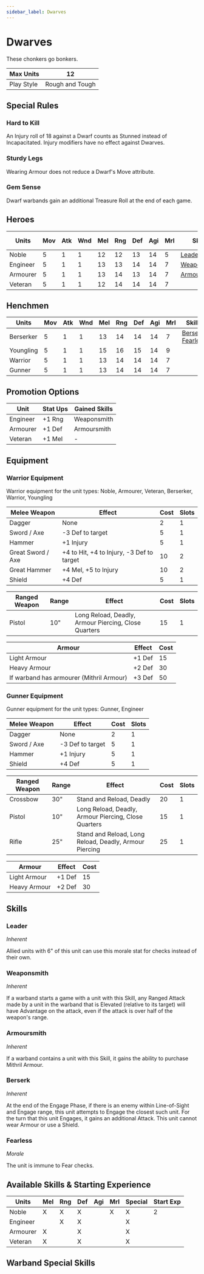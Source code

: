 ```yaml
---
sidebar_label: Dwarves
---
```

# Dwarves
These chonkers go bonkers.

| Max Units | 12 |
| ---- | ---- |
| Play Style | Rough and Tough |

## Special Rules
### Hard to Kill
An Injury roll of 18 against a Dwarf counts as Stunned instead of Incapacitated. Injury modifiers have no effect against Dwarves.
### Sturdy Legs
Wearing Armour does not reduce a Dwarf's Move attribute.
### Gem Sense
Dwarf warbands gain an additional Treasure Roll at the end of each game.
## Heroes
| Units | Mov | Atk | Wnd | Mel | Rng | Def | Agi | Mrl | Skills | Cost |  Cap | Skill Ups |
| ---- | ---- | ---- | ---- | ---- | ---- | ---- | ---- | ---- | ---- | ---- | ---- | ---- |
| Noble | 5 | 1 | 1 | 12 | 12 | 13 | 14 | 5 | [Leader](#leader) | 65 | 1 | [\[Link\]](docs/8.%20Reference/4.%20Skill%20Search.md?filter=Melee,Ranged,Defense,Morale,Dwarves) |
| Engineer | 5 | 1 | 1 | 13 | 13 | 14 | 14 | 7 | [Weaponsmith](#weaponsmith) | 60 | 1 | [\[Link\]](docs/8.%20Reference/4.%20Skill%20Search.md?filter=Ranged,Defense,Dwarves) |
| Armourer | 5 | 1 | 1 | 13 | 14 | 13 | 14 | 7 | [Armoursmith](#armoursmith) | 50 | 1 | [\[Link\]](docs/8.%20Reference/4.%20Skill%20Search.md?filter=Melee,Defense,Dwarves) |
| Veteran | 5 | 1 | 1 | 12 | 14 | 14 | 14 | 7 |  | 45 | - | [\[Link\]](docs/8.%20Reference/4.%20Skill%20Search.md?filter=Melee,Defense,Dwarves) |

## Henchmen
| Units | Mov | Atk | Wnd | Mel | Rng | Def | Agi | Mrl | Skills | Cost |  Cap |
| ---- | ---- | ---- | ---- | ---- | ---- | ---- | ---- | ---- | ---- | ---- | ---- |
| Berserker | 5 | 1 | 1 | 13 | 14 | 14 | 14 | 7 | [Berserk](#berserk), [Fearless](#fearless) | 45 | 2 |
| Youngling | 5 | 1 | 1 | 15 | 16 | 15 | 14 | 9 |  | 25 | - |
| Warrior | 5 | 1 | 1 | 13 | 14 | 14 | 14 | 7 |  | 40 | - |
| Gunner | 5 | 1 | 1 | 13 | 14 | 14 | 14 | 7 |  | 45 | 4 |

## Promotion Options
| Unit | Stat Ups | Gained Skills |
| ---- | ---- | ---- |
| Engineer | +1 Rng | Weaponsmith |
| Armourer | +1 Def | Armoursmith |
| Veteran | +1 Mel | - |

## Equipment

### Warrior Equipment 
Warrior equipment for the unit types: Noble, Armourer, Veteran, Berserker, Warrior, Youngling

| Melee Weapon | Effect | Cost | Slots |
| ---- | ------ | ---- | ----- |
| Dagger | None | 2 | 1 |
| Sword / Axe | -3 Def to target | 5 | 1 |
| Hammer | +1 Injury | 5 | 1 |
| Great Sword / Axe | +4 to Hit, +4 to Injury, -3 Def to target | 10 | 2 |
| Great Hammer | +4 Mel, +5 to Injury | 10 | 2 |
| Shield | +4 Def | 5 | 1 |

| Ranged Weapon | Range | Effect | Cost | Slots |
| ---- | ----- | ------ | ---- | ----- |
| Pistol | 10" | Long Reload, Deadly, Armour Piercing, Close Quarters | 15 | 1 |

| Armour | Effect | Cost |
| ---- | ------ | ---- |
| Light Armour | +1 Def | 15 |
| Heavy Armour | +2 Def | 30 |
| If warband has armourer (Mithril Armour) | +3 Def | 50 |

### Gunner Equipment 
Gunner equipment for the unit types: Gunner, Engineer

| Melee Weapon | Effect | Cost | Slots |
| ---- | ------ | ---- | ----- |
| Dagger | None | 2 | 1 |
| Sword / Axe | -3 Def to target | 5 | 1 |
| Hammer | +1 Injury | 5 | 1 |
| Shield | +4 Def | 5 | 1 |

| Ranged Weapon | Range | Effect | Cost | Slots |
| ---- | ----- | ------ | ---- | ----- |
| Crossbow | 30" | Stand and Reload, Deadly | 20 | 1 |
| Pistol | 10" | Long Reload, Deadly, Armour Piercing, Close Quarters | 15 | 1 |
| Rifle | 25" | Stand and Reload, Long Reload, Deadly, Armour Piercing | 25 | 1 |

| Armour | Effect | Cost |
| ---- | ------ | ---- |
| Light Armour | +1 Def | 15 |
| Heavy Armour | +2 Def | 30 |

## Skills 
### Leader
*Inherent*

Allied units with 6" of this unit can use this morale stat for checks instead of their own.
### Weaponsmith
*Inherent*

If a warband starts a game with a unit with this Skill, any Ranged Attack made by a unit in the warband that is Elevated (relative to its target) will have Advantage on the attack, even if the attack is over half of the weapon's range.
### Armoursmith
*Inherent*

If a warband contains a unit with this Skill, it gains the ability to purchase Mithril Armour.
### Berserk
*Inherent*

At the end of the Engage Phase, if there is an enemy within Line-of-Sight and Engage range, this unit attempts to Engage the closest such unit. For the turn that this unit Engages, it gains an additional Attack. This unit cannot wear Armour or use a Shield.
### Fearless
*Morale*

The unit is immune to Fear checks.

## Available Skills & Starting Experience
| Units | Mel | Rng | Def | Agi | Mrl | Special | Start Exp |
| ---- | ---- | ---- | ---- | ---- | ---- | ---- | ---- |
| Noble | X | X | X |  | X | X | 2 |
| Engineer |  | X | X |  |  | X |  |
| Armourer | X |  | X |  |  | X |  |
| Veteran | X |  | X |  |  | X |  |

## Warband Special Skills 
